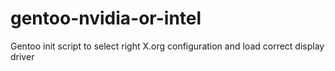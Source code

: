 gentoo-nvidia-or-intel
======================

Gentoo init script to select right X.org configuration and load correct display driver
